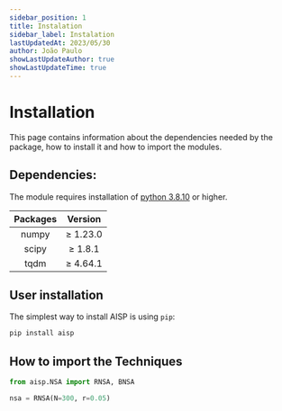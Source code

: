 ```yaml
---
sidebar_position: 1
title: Instalation
sidebar_label: Instalation
lastUpdatedAt: 2023/05/30
author: João Paulo
showLastUpdateAuthor: true
showLastUpdateTime: true
---
```


# **Installation**

This page contains information about the dependencies needed by the package, how to install it and how to import the modules.

## **Dependencies:**

The module requires installation of [python 3.8.10](https://www.python.org/downloads/) or higher.


<div style={{ display: "flex", justifyContent: "center", alignItems: "center", margin: "auto" }}>

|    Packages   |     Version   |
|:-------------:|:-------------:|
|    numpy      |    ≥ 1.23.0   |
|    scipy      |    ≥ 1.8.1    |
|    tqdm       |    ≥ 4.64.1   |

</div>

## **User installation**

The simplest way to install AISP is using ``pip``:

```bash
pip install aisp
```

## **How to import the Techniques**

```python
from aisp.NSA import RNSA, BNSA

nsa = RNSA(N=300, r=0.05)
```

